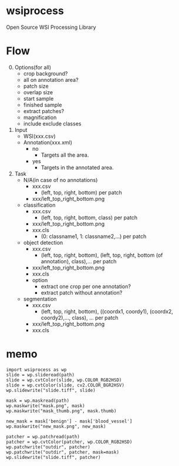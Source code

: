 # wsiprocess
Open Source WSI Processing Library

# Flow
0. Options(for all)
	- crop background?
	- all on annotation area?
	- patch size
	- overlap size
	- start sample
	- finished sample
	- extract patches?
	- magnification
	- include exclude classes
1. Input
	- WSI(xxx.csv)
	- Annotation(xxx.xml)
    	+ no
    		+ Targets all the area.
    	+ yes
    		+ Targets in the annotated area.
2. Task
	- N/A(in case of no annotations)
		- xxx.csv
			- (left, top, right, bottom) per patch
		- xxx/left_top_right_bottom.png
	- classification
		- xxx.csv
			- (left, top, right, bottom, class) per patch
		- xxx/left_top_right_bottom.png
		- xxx.cls
			- (0: classname1, 1: classname2,...) per patch
	- object detection
		- xxx.csv
			- (left, top, right, bottom), (left, top, right, bottom (of annotation), class),... per patch
		- xxx/left_top_right_bottom.png
		- xxx.cls
		- option
			- extract one crop per one annotation?
			- extract patch without annotation?
	- segmentation
		- xxx.csv
			- (left, top, right, bottom), ((coordx1, coordy1), (coordx2, coordy2),..., class), ... per patch
		- xxx/left_top_right_bottom.png
		- xxx.cls

# memo

```
import wsiprocess as wp
slide = wp.slideread(path)
slide = wp.cvtColor(slide, wp.COLOR_RGB2HSD)
slide = wp.cvtColor(slide, cv2.COLOR_BGR2HSV)
wp.slidewrite("slide.tiff", slide)

mask = wp.maskread(path)
wp.maskwrite("mask.png", mask)
wp.maskwrite("mask_thumb.png", mask.thumb)

new_mask = mask['benign'] - mask['blood_vessel']
wp.maskwrite("new_mask.png", new_mask)

patcher = wp.patchread(path)
patcher = wp.cvtColor(patcher, wp.COLOR_RGB2HSD)
wp.patchwrite("outdir", patcher)
wp.patchwrite("outdir", patcher, mask=mask)
wp.slidewrite("slide.tiff", patcher)
```
